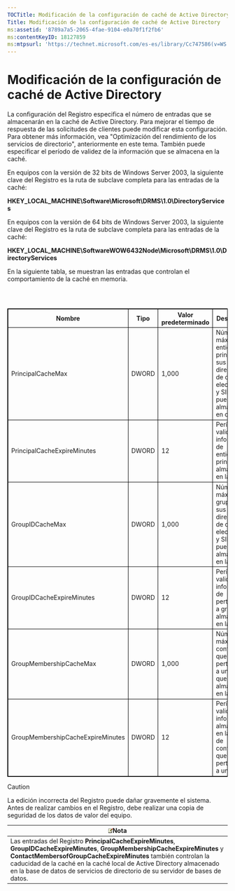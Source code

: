 ```yaml
---
TOCTitle: Modificación de la configuración de caché de Active Directory
Title: Modificación de la configuración de caché de Active Directory
ms:assetid: '8789a7a5-2065-4fae-9104-e0a70f1f2fb6'
ms:contentKeyID: 18127859
ms:mtpsurl: 'https://technet.microsoft.com/es-es/library/Cc747586(v=WS.10)'
---
```


Modificación de la configuración de caché de Active Directory
=============================================================

La configuración del Registro especifica el número de entradas que se almacenarán en la caché de Active Directory. Para mejorar el tiempo de respuesta de las solicitudes de clientes puede modificar esta configuración. Para obtener más información, vea "Optimización del rendimiento de los servicios de directorio", anteriormente en este tema. También puede especificar el período de validez de la información que se almacena en la caché.

En equipos con la versión de 32 bits de Windows Server 2003, la siguiente clave del Registro es la ruta de subclave completa para las entradas de la caché:

**HKEY\_LOCAL\_MACHINE\\Software\\Microsoft\\DRMS\\1.0\\DirectoryServices**

En equipos con la versión de 64 bits de Windows Server 2003, la siguiente clave del Registro es la ruta de subclave completa para las entradas de la caché:

**HKEY\_LOCAL\_MACHINE\\SoftwareWOW6432Node\\Microsoft\\DRMS\\1.0\\DirectoryServices**

En la siguiente tabla, se muestran las entradas que controlan el comportamiento de la caché en memoria.

###  

 
<p> </p>
<table style="border:1px solid black;">
<colgroup>
<col width="25%" />
<col width="25%" />
<col width="25%" />
<col width="25%" />
</colgroup>
<thead>
<tr class="header">
<th style="border:1px solid black;" >Nombre</th>
<th style="border:1px solid black;" >Tipo</th>
<th style="border:1px solid black;" >Valor predeterminado</th>
<th style="border:1px solid black;" >Descripción</th>
</tr>
</thead>
<tbody>
<tr class="odd">
<td style="border:1px solid black;">PrincipalCacheMax</td>
<td style="border:1px solid black;">DWORD</td>
<td style="border:1px solid black;">1,000</td>
<td style="border:1px solid black;">Número máximo de entidades principales y sus direcciones de correo electrónico y SID que se pueden almacenar en caché.</td>
</tr>
<tr class="even">
<td style="border:1px solid black;">PrincipalCacheExpireMinutes</td>
<td style="border:1px solid black;">DWORD</td>
<td style="border:1px solid black;">12</td>
<td style="border:1px solid black;">Período de validez de la información de entidades principales almacenada en la caché.</td>
</tr>
<tr class="odd">
<td style="border:1px solid black;">GroupIDCacheMax</td>
<td style="border:1px solid black;">DWORD</td>
<td style="border:1px solid black;">1,000</td>
<td style="border:1px solid black;">Número máximo de grupos y sus direcciones de correo electrónico y SID que se pueden almacenar en la caché.</td>
</tr>
<tr class="even">
<td style="border:1px solid black;">GroupIDCacheExpireMinutes</td>
<td style="border:1px solid black;">DWORD</td>
<td style="border:1px solid black;">12</td>
<td style="border:1px solid black;">Período de validez de la información de pertenencia a grupos almacenada en la caché.</td>
</tr>
<tr class="odd">
<td style="border:1px solid black;">GroupMembershipCacheMax</td>
<td style="border:1px solid black;">DWORD</td>
<td style="border:1px solid black;">1,000</td>
<td style="border:1px solid black;">Número máximo de contactos que pertenecen a un grupo que puede almacenarse en la caché.</td>
</tr>
<tr class="even">
<td style="border:1px solid black;">GroupMembershipCacheExpireMinutes</td>
<td style="border:1px solid black;">DWORD</td>
<td style="border:1px solid black;">12</td>
<td style="border:1px solid black;">Período de validez de la información almacenada en la caché de contactos que pertenecen a un grupo.</td>
</tr>
</tbody>
</table>
  
> [!CAUTION]
> La edición incorrecta del Registro puede dañar gravemente el sistema. Antes de realizar cambios en el Registro, debe realizar una copia de seguridad de los datos de valor del equipo. 
  
| ![](images/Cc747586.note(WS.10).gif)Nota                                                                                                                                                                                                                                                                                      |  
|------------------------------------------------------------------------------------------------------------------------------------------------------------------------------------------------------------------------------------------------------------------------------------------------------------------------------------------------------------|  
| Las entradas del Registro **PrincipalCacheExpireMinutes**, **GroupIDCacheExpireMinutes**, **GroupMembershipCacheExpireMinutes** y **ContactMembersofGroupCacheExpireMinutes** también controlan la caducidad de la caché en la caché local de Active Directory almacenado en la base de datos de servicios de directorio de su servidor de bases de datos. |
